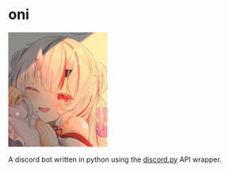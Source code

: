 # oni

<img src="images/oni.png" alt="oni" width="200"/>

A discord bot written in python using the [discord.py](https://github.com/Rapptz/discord.py) API wrapper.

